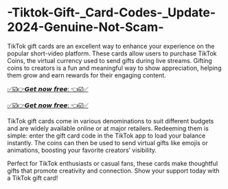 # -Tiktok-Gift-_Card-Codes-_Update-2024-Genuine-Not-Scam-
TikTok gift cards are an excellent way to enhance your experience on the popular short-video platform. These cards allow users to purchase TikTok Coins, the virtual currency used to send gifts during live streams. Gifting coins to creators is a fun and meaningful way to show appreciation, helping them grow and earn rewards for their engaging content.

[✅☑️👉𝙂𝙚𝙩 𝙣𝙤𝙬 𝙛𝙧𝙚𝙚: 👈☑️✅](https://genuinegiftcard.com/tiktok/)

[✅☑️👉𝙂𝙚𝙩 𝙣𝙤𝙬 𝙛𝙧𝙚𝙚: 👈☑️✅](https://genuinegiftcard.com/tiktok/)

TikTok gift cards come in various denominations to suit different budgets and are widely available online or at major retailers. Redeeming them is simple: enter the gift card code in the TikTok app to load your balance instantly. The coins can then be used to send virtual gifts like emojis or animations, boosting your favorite creators’ visibility.

Perfect for TikTok enthusiasts or casual fans, these cards make thoughtful gifts that promote creativity and connection. Show your support today with a TikTok gift card!
